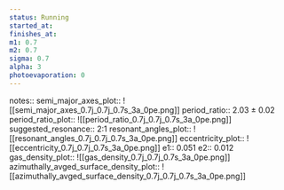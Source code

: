 ```yaml
---
status: Running
started_at:
finishes_at:
m1: 0.7
m2: 0.7
sigma: 0.7
alpha: 3
photoevaporation: 0
---
```


notes::
semi_major_axes_plot:: ![[semi_major_axes_0.7j_0.7j_0.7s_3a_0pe.png]]
period_ratio:: 2.03 ± 0.02
period_ratio_plot:: ![[period_ratio_0.7j_0.7j_0.7s_3a_0pe.png]]
suggested_resonance:: 2:1
resonant_angles_plot:: ![[resonant_angles_0.7j_0.7j_0.7s_3a_0pe.png]]
eccentricity_plot:: ![[eccentricity_0.7j_0.7j_0.7s_3a_0pe.png]]
e1:: 0.051
e2:: 0.012
gas_density_plot:: ![[gas_density_0.7j_0.7j_0.7s_3a_0pe.png]]
azimuthally_avged_surface_density_plot:: ![[azimuthally_avged_surface_density_0.7j_0.7j_0.7s_3a_0pe.png]]
